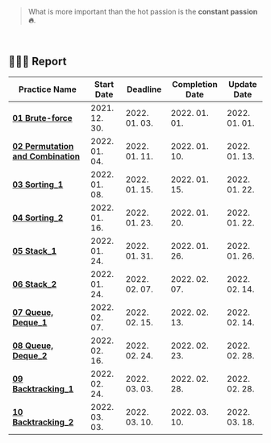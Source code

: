 > What is more important than the hot passion is the **constant passion 🔥**.

<br/>

## **👨🏻‍💻 Report**

| Practice Name                                                                                                               | Start Date    | Deadline      | Completion Date | Update Date   |
| --------------------------------------------------------------------------------------------------------------------------- | ------------- | ------------- | --------------- | ------------- |
| [**01 Brute-force**](https://github.com/charmingjae/algoexpress/tree/master/01_Brute-force)                                 | 2021. 12. 30. | 2022. 01. 03. | 2022. 01. 01.   | 2022. 01. 01. |
| [**02 Permutation and Combination**](https://github.com/charmingjae/algoexpress/tree/master/02_Permutation_and_Combination) | 2022. 01. 04. | 2022. 01. 11. | 2022. 01. 10.   | 2022. 01. 13. |
| [**03 Sorting_1**](https://github.com/charmingjae/algoexpress/tree/master/03_Sorting_1)                                     | 2022. 01. 08. | 2022. 01. 15. | 2022. 01. 15.   | 2022. 01. 22. |
| [**04 Sorting_2**](https://github.com/charmingjae/algoexpress/tree/master/04_Sorting_2)                                     | 2022. 01. 16. | 2022. 01. 23. | 2022. 01. 20.   | 2022. 01. 22. |
| [**05 Stack_1**](https://github.com/charmingjae/algoexpress/tree/master/05_Stack_1)                                         | 2022. 01. 24. | 2022. 01. 31. | 2022. 01. 26.   | 2022. 01. 26. |
| [**06 Stack_2**](https://github.com/charmingjae/algoexpress/tree/master/06_Stack_2)                                         | 2022. 01. 24. | 2022. 02. 07. | 2022. 02. 07.   | 2022. 02. 14. |
| [**07 Queue, Deque_1**](https://github.com/charmingjae/algoexpress/tree/master/07_Queue_Deque_1)                            | 2022. 02. 07. | 2022. 02. 15. | 2022. 02. 13.   | 2022. 02. 14. |
| [**08 Queue, Deque_2**](https://github.com/charmingjae/algoexpress/tree/master/08_Queue_Deque_2)                            | 2022. 02. 16. | 2022. 02. 24. | 2022. 02. 23.   | 2022. 02. 28. |
| [**09 Backtracking_1**](https://github.com/charmingjae/algoexpress/tree/master/09_Backtracking_1)                           | 2022. 02. 24. | 2022. 03. 03. | 2022. 02. 28.   | 2022. 02. 28. |
| [**10 Backtracking_2**](https://github.com/charmingjae/algoexpress/tree/master/10_Backtracking_2)                           | 2022. 03. 03. | 2022. 03. 10. | 2022. 03. 10.   | 2022. 03. 18. |

<br/>
